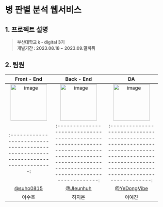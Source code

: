 # __병 판별 분석 웹서비스__  

## 1. 프로젝트 설명  
> **부산대학교 k - digital 3기** <br/> **개발기간 : 2023.08.18 ~ 2023.09.말까쥐**    

## 2. 팀원  
  
|      Front - End       |          Back - End         |          DA         |                                                              
|:------------------------------------------------------------------------------: | :---------------------------------------------------------------------------------------------------------------------------------------------------: | :---------------------------------------------------------------------------------------------------------------------------------------------------: | 
|<img width="120" alt="image" src="https://avatars.githubusercontent.com/u/50311505?v=4">|<img width="120" alt="image" src="https://avatars.githubusercontent.com/u/112235808?v=4">|<img width="120" alt="image" src="https://avatars.githubusercontent.com/u/129818886?v=4">| 
|:------------------------------------------------------------------------------: | :---------------------------------------------------------------------------------------------------------------------------------------------------: | :---------------------------------------------------------------------------------------------------------------------------------------------------: | 
|   [@suho0815](https://github.com/suho0815)  |     [@JIeunhuh](https://github.com/JIeunhuh)  |    [@YeDongVibe](https://github.com/YeDongVibe)  |
| 이수호 | 허지은 | 이예진 |
